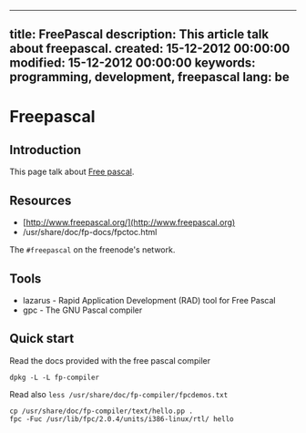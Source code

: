 -----
title: FreePascal
description: This article talk about freepascal.
created: 15-12-2012 00:00:00
modified: 15-12-2012 00:00:00
keywords: programming, development, freepascal
lang: be
-----

# Freepascal

## Introduction

This page talk about [Free pascal](http://www.freepascal.org/).

## Resources

*   [http://www.freepascal.org/](http://www.freepascal.org) 
*   /usr/share/doc/fp-docs/fpctoc.html

The `#freepascal` on the freenode's network.

## Tools

*   lazarus - Rapid Application Development (RAD) tool for Free Pascal
*   gpc - The GNU Pascal compiler

## Quick start

Read the docs provided with the free pascal compiler

    dpkg -L -L fp-compiler

Read also `less /usr/share/doc/fp-compiler/fpcdemos.txt`

    cp /usr/share/doc/fp-compiler/text/hello.pp .
    fpc -Fuc /usr/lib/fpc/2.0.4/units/i386-linux/rtl/ hello
